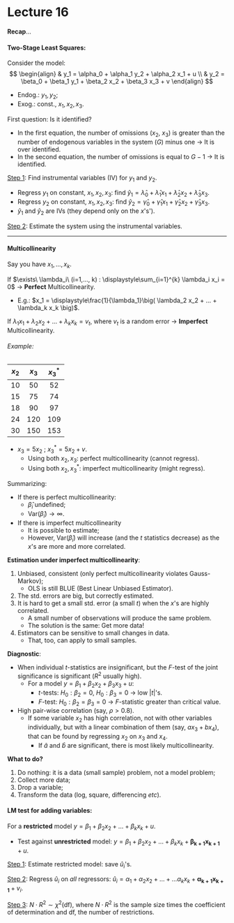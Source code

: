 # Lecture 16

**Recap**...

#### Two-Stage Least Squares:

Consider the model:
$$
\begin{align}
& y_1 = \alpha_0 + \alpha_1 y_2 + \alpha_2 x_1 + u \\
& y_2 = \beta_0 + \beta_1 y_1 + \beta_2 x_2 + \beta_3 x_3 + v
\end{align}
$$

- Endog.: $y_1, y_2$;
- Exog.: const., $x_1, x_2, x_3$.

First question: Is it identified?

- In the first equation, the number of omissions ($x_2$, $x_3$) is greater than the number of endogenous variables in the system ($G$) minus one $\rightarrow$ It is over identified.
- In the second equation, the number of omissions is equal to $G-1$ $\rightarrow$ It is identified.

<u>Step 1</u>: Find instrumental variables (IV) for $y_1$ and $y_2$.

- Regress $y_1$ on constant, $x_1, x_2, x_3$: find $\hat y_1 = \hat\lambda_0 + \hat\lambda_1 x_1 + \hat\lambda_2 x_2 + \hat\lambda_3 x_3$.
- Regress $y_2$ on constant, $x_1, x_2, x_3$: find $\hat y_2 = \hat\gamma_0 + \hat\gamma_1 x_1 + \hat\gamma_2 x_2 + \hat\gamma_3 x_3$.
- $\hat y_1$ and $\hat y_2$ are IVs (they depend only on the $x$'s').

<u>Step 2</u>: Estimate the system using the instrumental variables.

***

#### Multicollinearity

Say you have $x_1, ..., x_k$.

If $\exists\ \lambda_i\ (i=1,..., k) : \displaystyle\sum_{i=1}^{k} \lambda_i x_i = 0$ $\rightarrow$ **Perfect** Multicollinearity.

- E.g.: $x_1 = \displaystyle\frac{1}{\lambda_1}\big( \lambda_2 x_2 + ... + \lambda_k x_k \big)$.

If $\lambda_1 x_1 + \lambda_2 x_2 + ... + \lambda_k x_k = v_t$, where $v_t$ is a random error $\rightarrow$ **Imperfect** Multicollinearity.

###### Example:

| $x_2$ | $x_3$ | $x_3^*$ |
| :---: | :---: | :-----: |
|  10   |  50   |   52    |
|  15   |  75   |   74    |
|  18   |  90   |   97    |
|  24   |  120  |   109   |
|  30   |  150  |   153   |

- $x_3 = 5 x_2 \ ; \ x_3^* = 5 x_2 + v$.
  - Using both $x_2, x_3$: perfect multicollinearity (cannot regress).
  - Using both $x_2, x_3^*$: imperfect multicollinearity (might regress).

Summarizing:

- If there is perfect multicollinearity:
  - $\hat\beta_i$ undefined;
  - $\text{Var}(\hat\beta_i) \rightarrow \infty$.
- If there is imperfect multicollinearity
  - It is possible to estimate;
  - However, $\text{Var}(\hat\beta_i)$ will increase (and the $t$ statistics decrease) as the $x$'s are more and more correlated.

**Estimation under imperfect multicollinearity**:

1. Unbiased, consistent (only perfect multicollinearity violates Gauss-Markov);
   - OLS is still BLUE (Best Linear Unbiased Estimator).
2. The std. errors are big, but correctly estimated.
3. It is hard to get a small std. error (a small $t$) when the $x$'s are highly correlated.
   - A small number of observations will produce the same problem.
   - The solution is the same: Get more data!
4. Estimators can be sensitive to small changes in data.
   - That, too, can apply to small samples.

**Diagnostic**:

- When individual $t$-statistics are insignificant, but the $F$-test of the joint significance is significant ($R^2$ usually high).
  - For a model $y = \beta_1 + \beta_2 x_2 + \beta_3 x_3 + u$:
    - $t$-tests: $H_0: \beta_2 = 0$, $H_0: \beta_3 = 0$ $\rightarrow$ low $|t|$'s.
    - $F$-test: $H_0: \beta_2 = \beta_3 = 0$ $\rightarrow$ $F$-statistic greater than critical value.
- High pair-wise correlation (say, $\rho > 0.8$).
  - If some variable $x_2$ has high correlation, not with other variables individually, but with a linear combination of them (say, $a x_3 + b x_4$), that can be found by regressing $x_2$ on $x_3$ and $x_4$.
    - If $\hat a$ and $\hat b$ are significant, there is most likely multicollinearity.

**What to do?**

1. Do nothing: it is a data (small sample) problem, not a model problem;
2. Collect more data;
3. Drop a variable;
4. Transform the data (log, square, differencing *etc*).

#### LM test for adding variables:

For a **restricted** model $y = \beta_1 + \beta_2 x_2 + ... + \beta_k x_k + u$.

- Test against **unrestricted** model: $y = \beta_1 + \beta_2 x_2 + ... + \beta_k x_k + \boldsymbol{\beta_{k+1} x_{k+1}}+ u$.



<u>Step 1</u>: Estimate restricted model: save $\hat u_i$'s.

<u>Step 2</u>: Regress $\hat u_i$ on *all* regressors: $\hat u_i = \alpha_1 + \alpha_2 x_2 + ... + ... \alpha_k x_k + \boldsymbol{\alpha_{k+1} x_{k+1}} + v_i$.

<u>Step 3</u>: $N \cdot R^2 \sim \chi^2 (\text{df})$, where $N \cdot R^2$ is the sample size times the coefficient of determination and $\text{df}$, the number of restrictions.